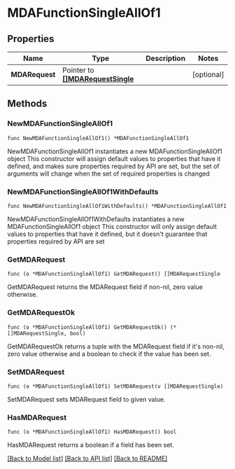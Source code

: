 # MDAFunctionSingleAllOf1

## Properties

Name | Type | Description | Notes
------------ | ------------- | ------------- | -------------
**MDARequest** | Pointer to [**[]MDARequestSingle**](MDARequestSingle.md) |  | [optional] 

## Methods

### NewMDAFunctionSingleAllOf1

`func NewMDAFunctionSingleAllOf1() *MDAFunctionSingleAllOf1`

NewMDAFunctionSingleAllOf1 instantiates a new MDAFunctionSingleAllOf1 object
This constructor will assign default values to properties that have it defined,
and makes sure properties required by API are set, but the set of arguments
will change when the set of required properties is changed

### NewMDAFunctionSingleAllOf1WithDefaults

`func NewMDAFunctionSingleAllOf1WithDefaults() *MDAFunctionSingleAllOf1`

NewMDAFunctionSingleAllOf1WithDefaults instantiates a new MDAFunctionSingleAllOf1 object
This constructor will only assign default values to properties that have it defined,
but it doesn't guarantee that properties required by API are set

### GetMDARequest

`func (o *MDAFunctionSingleAllOf1) GetMDARequest() []MDARequestSingle`

GetMDARequest returns the MDARequest field if non-nil, zero value otherwise.

### GetMDARequestOk

`func (o *MDAFunctionSingleAllOf1) GetMDARequestOk() (*[]MDARequestSingle, bool)`

GetMDARequestOk returns a tuple with the MDARequest field if it's non-nil, zero value otherwise
and a boolean to check if the value has been set.

### SetMDARequest

`func (o *MDAFunctionSingleAllOf1) SetMDARequest(v []MDARequestSingle)`

SetMDARequest sets MDARequest field to given value.

### HasMDARequest

`func (o *MDAFunctionSingleAllOf1) HasMDARequest() bool`

HasMDARequest returns a boolean if a field has been set.


[[Back to Model list]](../README.md#documentation-for-models) [[Back to API list]](../README.md#documentation-for-api-endpoints) [[Back to README]](../README.md)


